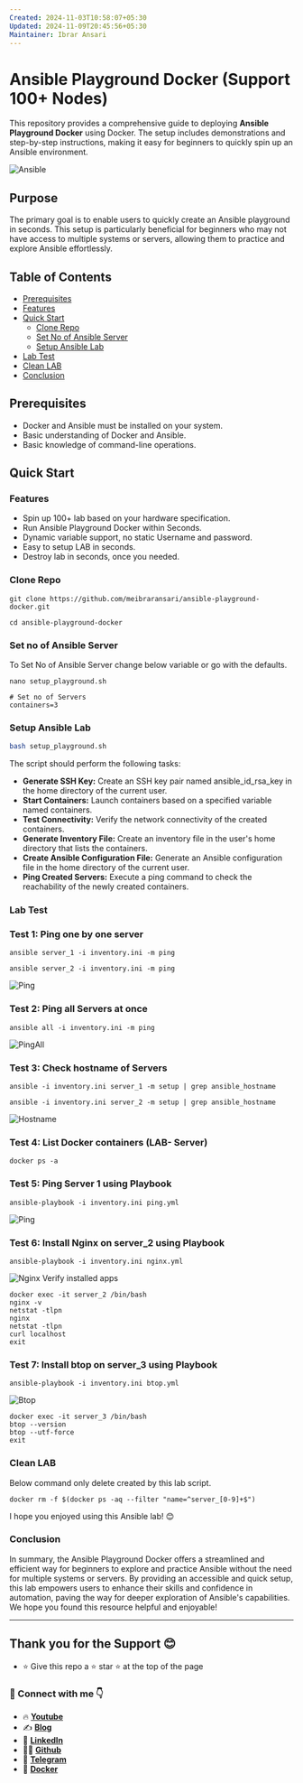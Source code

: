 ```yaml
---
Created: 2024-11-03T10:58:07+05:30
Updated: 2024-11-09T20:45:56+05:30
Maintainer: Ibrar Ansari
---
```

# Ansible Playground Docker (Support 100+ Nodes)
This repository provides a comprehensive guide to deploying **Ansible Playground Docker** using Docker. The setup includes demonstrations and step-by-step instructions, making it easy for beginners to quickly spin up an Ansible environment.

![Ansible](./assets/Ansible_playground.png)
## Purpose

The primary goal is to enable users to quickly create an Ansible playground in seconds. This setup is particularly beneficial for beginners who may not have access to multiple systems or servers, allowing them to practice and explore Ansible effortlessly.

## Table of Contents

- [Prerequisites](#prerequisites)
- [Features](#Features)
- [Quick Start](#quick-start)
	- [Clone Repo](#Clone-Repo)
	- [Set No of Ansible Server](#Set-No-of-Ansible-Server)
	- [Setup Ansible Lab](#Setup-Ansible-Lab)
- [Lab Test](#Lab-Test)
- [Clean LAB](#Clean-LAB)
- [Conclusion](#Conclusion)
## Prerequisites
- Docker and Ansible must be installed on your system.
- Basic understanding of Docker and Ansible.
- Basic knowledge of command-line operations.
## Quick Start
### Features
- Spin up 100+ lab based on your hardware specification.
- Run Ansible Playground Docker within Seconds.
- Dynamic variable support, no static Username and password.
- Easy to setup LAB in seconds.
- Destroy lab in seconds, once you needed.
### Clone Repo

```
git clone https://github.com/meibraransari/ansible-playground-docker.git
```

```
cd ansible-playground-docker
```
### Set no of Ansible Server

To Set No of Ansible Server change below variable or go with the defaults.
```
nano setup_playground.sh
```

```
# Set no of Servers
containers=3
```

### Setup Ansible Lab
```sh
bash setup_playground.sh
```

The script should perform the following tasks:
- **Generate SSH Key:** Create an SSH key pair named ansible_id_rsa_key in the home directory of the current user.
- **Start Containers:** Launch containers based on a specified variable named containers.
- **Test Connectivity:** Verify the network connectivity of the created containers.
- **Generate Inventory File:** Create an inventory file in the user's home directory that lists the containers.
- **Create Ansible Configuration File:** Generate an Ansible configuration file in the home directory of the current user.
- **Ping Created Servers:** Execute a ping command to check the reachability of the newly created containers.
### Lab Test

### Test 1: Ping one by one server
```
ansible server_1 -i inventory.ini -m ping
```

```
ansible server_2 -i inventory.ini -m ping
```
![Ping](./assets/cping.png)
### Test 2: Ping all Servers at once
```
ansible all -i inventory.ini -m ping
```
![PingAll](./assets/pingall.png)
### Test 3: Check hostname of Servers

```
ansible -i inventory.ini server_1 -m setup | grep ansible_hostname
```
```
ansible -i inventory.ini server_2 -m setup | grep ansible_hostname
```
![Hostname](./assets/hostname.png)
### Test 4: List Docker containers (LAB- Server)
```
docker ps -a
```

### Test 5: Ping Server 1 using Playbook
```
ansible-playbook -i inventory.ini ping.yml
```
![Ping](./assets/ping.png)

### Test 6: Install Nginx on server_2 using Playbook
```
ansible-playbook -i inventory.ini nginx.yml
```

![Nginx](./assets/nginx.png)
Verify installed apps
```
docker exec -it server_2 /bin/bash
nginx -v
netstat -tlpn
nginx 
netstat -tlpn
curl localhost
exit
```

### Test 7: Install btop on server_3 using Playbook
```
ansible-playbook -i inventory.ini btop.yml
```
![Btop](./assets/btop.png)
```
docker exec -it server_3 /bin/bash
btop --version
btop --utf-force
exit
```

### Clean LAB
Below command only delete created by this lab script.

```
docker rm -f $(docker ps -aq --filter "name=^server_[0-9]+$")
```
I hope you enjoyed using this Ansible lab! 😊
### Conclusion
In summary, the Ansible Playground Docker offers a streamlined and efficient way for beginners to explore and practice Ansible without the need for multiple systems or servers. By providing an accessible and quick setup, this lab empowers users to enhance their skills and confidence in automation, paving the way for deeper exploration of Ansible's capabilities. We hope you found this resource helpful and enjoyable!

---
## Thank you for the Support 😊
- ⭐ Give this repo a ⭐ star ⭐ at the top of the page
### 💼 Connect with me 👇

- 🔥 [**Youtube**](https://www.youtube.com/@DevOpsinAction?sub_confirmation=1)
- ✍ [**Blog**](https://ibraransari.blogspot.com/)
- 💼 [**LinkedIn**](https://www.linkedin.com/in/ansariibrar/)
- 👨‍💻 [**Github**](https://github.com/meibraransari?tab=repositories)
- 💬 [**Telegram**](https://t.me/DevOpsinActionTelegram)
- 🐳 [**Docker**](https://hub.docker.com/u/ibraransaridocker)